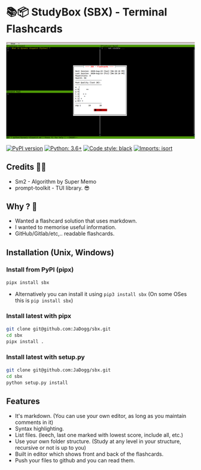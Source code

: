 # 📚📦 StudyBox (SBX) - Terminal Flashcards

![screenshot](https://github.com/JaDogg/sbx/blob/develop/images/screenshot1.png?raw=true "Screenshot")

[![PyPI version](https://badge.fury.io/py/sbx.svg)](https://badge.fury.io/py/sbx)
[![Python: 3.6+](https://img.shields.io/badge/python-3.6+-blue.svg)](https://github.com/JaDogg/sbx)
[![Code style: black](https://img.shields.io/badge/code%20style-black-000000.svg)](https://github.com/psf/black)
[![Imports: isort](https://img.shields.io/badge/%20imports-isort-%231674b1?style=flat&labelColor=ef8336)](https://timothycrosley.github.io/isort/)


## Credits 🙇‍♂️
* Sm2 - Algorithm by Super Memo
* prompt-toolkit - TUI library. 😎

## Why ? 🤔
* Wanted a flashcard solution that uses markdown.
* I wanted to memorise useful information.
* GitHub/Gitlab/etc,.. readable flashcards.

## Installation (Unix, Windows)

### Install from PyPI (pipx)
```bash
pipx install sbx
```
* Alternatively you can install it using `pip3 install sbx` (On some OSes this is `pip install sbx`)

### Install latest with pipx
```bash
git clone git@github.com:JaDogg/sbx.git
cd sbx
pipx install .
```

### Install latest with setup.py
```bash
git clone git@github.com:JaDogg/sbx.git
cd sbx
python setup.py install
```

## Features
* It's markdown. (You can use your own editor, as long as you maintain comments in it)
* Syntax highlighting.
* List files. (leech, last one marked with lowest score, include all, etc.)
* Use your own folder structure. (Study at any level in your structure, recursive or not is up to you)
* Built in editor which shows front and back of the flashcards.
* Push your files to github and you can read them.

